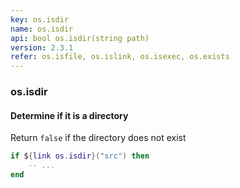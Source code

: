 ```yaml
---
key: os.isdir
name: os.isdir
api: bool os.isdir(string path)
version: 2.3.1
refer: os.isfile, os.islink, os.isexec, os.exists
---
```


### os.isdir

#### Determine if it is a directory

Return `false` if the directory does not exist

```lua
if ${link os.isdir}("src") then
    -- ...
end
```
